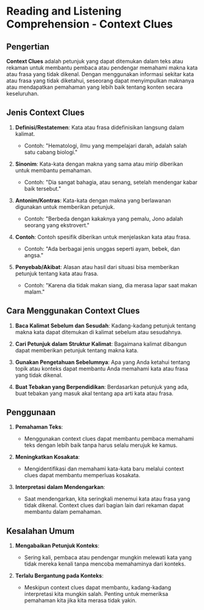 # Reading and Listening Comprehension - Context Clues

## Pengertian

**Context Clues** adalah petunjuk yang dapat ditemukan dalam teks atau rekaman untuk membantu pembaca atau pendengar memahami makna kata atau frasa yang tidak dikenal. Dengan menggunakan informasi sekitar kata atau frasa yang tidak diketahui, seseorang dapat menyimpulkan maknanya atau mendapatkan pemahaman yang lebih baik tentang konten secara keseluruhan.

## Jenis Context Clues

1. **Definisi/Restatemen**: Kata atau frasa didefinisikan langsung dalam kalimat.
   - Contoh: "Hematologi, ilmu yang mempelajari darah, adalah salah satu cabang biologi."

2. **Sinonim**: Kata-kata dengan makna yang sama atau mirip diberikan untuk membantu pemahaman.
   - Contoh: "Dia sangat bahagia, atau senang, setelah mendengar kabar baik tersebut."

3. **Antonim/Kontras**: Kata-kata dengan makna yang berlawanan digunakan untuk memberikan petunjuk.
   - Contoh: "Berbeda dengan kakaknya yang pemalu, Jono adalah seorang yang ekstrovert."

4. **Contoh**: Contoh spesifik diberikan untuk menjelaskan kata atau frasa.
   - Contoh: "Ada berbagai jenis unggas seperti ayam, bebek, dan angsa."

5. **Penyebab/Akibat**: Alasan atau hasil dari situasi bisa memberikan petunjuk tentang kata atau frasa.
   - Contoh: "Karena dia tidak makan siang, dia merasa lapar saat makan malam."

## Cara Menggunakan Context Clues

1. **Baca Kalimat Sebelum dan Sesudah**: Kadang-kadang petunjuk tentang makna kata dapat ditemukan di kalimat sebelum atau sesudahnya.
  
2. **Cari Petunjuk dalam Struktur Kalimat**: Bagaimana kalimat dibangun dapat memberikan petunjuk tentang makna kata.

3. **Gunakan Pengetahuan Sebelumnya**: Apa yang Anda ketahui tentang topik atau konteks dapat membantu Anda memahami kata atau frasa yang tidak dikenal.

4. **Buat Tebakan yang Berpendidikan**: Berdasarkan petunjuk yang ada, buat tebakan yang masuk akal tentang apa arti kata atau frasa.

## Penggunaan

1. **Pemahaman Teks**:
   - Menggunakan context clues dapat membantu pembaca memahami teks dengan lebih baik tanpa harus selalu merujuk ke kamus.

2. **Meningkatkan Kosakata**:
   - Mengidentifikasi dan memahami kata-kata baru melalui context clues dapat membantu memperluas kosakata.

3. **Interpretasi dalam Mendengarkan**:
   - Saat mendengarkan, kita seringkali menemui kata atau frasa yang tidak dikenal. Context clues dari bagian lain dari rekaman dapat membantu dalam pemahaman.

## Kesalahan Umum

1. **Mengabaikan Petunjuk Konteks**:
   - Sering kali, pembaca atau pendengar mungkin melewati kata yang tidak mereka kenali tanpa mencoba memahaminya dari konteks.

2. **Terlalu Bergantung pada Konteks**:
   - Meskipun context clues dapat membantu, kadang-kadang interpretasi kita mungkin salah. Penting untuk memeriksa pemahaman kita jika kita merasa tidak yakin.


